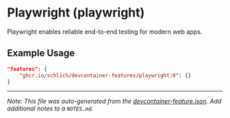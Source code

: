 
# Playwright (playwright)

Playwright enables reliable end-to-end testing for modern web apps.

## Example Usage

```json
"features": {
    "ghcr.io/schlich/devcontainer-features/playwright:0": {}
}
```





---

_Note: This file was auto-generated from the [devcontainer-feature.json](https://github.com/schlich/devcontainer-features/blob/main/src/playwright/devcontainer-feature.json).  Add additional notes to a `NOTES.md`._

